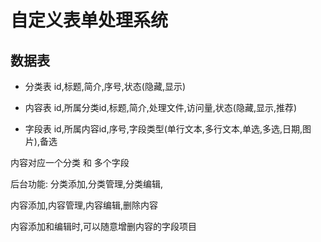 # 自定义表单处理系统

## 数据表

 - 分类表
 id,标题,简介,序号,状态(隐藏,显示)
 
 - 内容表
 id,所属分类id,标题,简介,处理文件,访问量,状态(隐藏,显示,推荐)
 
 - 字段表
 id,所属内容id,序号,字段类型(单行文本,多行文本,单选,多选,日期,图片),备选

 内容对应一个分类 和 多个字段


 后台功能:
 分类添加,分类管理,分类编辑,
 
 内容添加,内容管理,内容编辑,删除内容

 内容添加和编辑时,可以随意增删内容的字段项目





